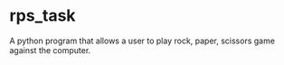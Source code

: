 # rps_task
A python program that allows a user to play rock, paper, scissors game against the computer.
